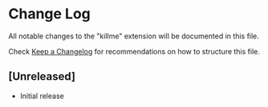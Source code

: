 # Change Log

All notable changes to the "killme" extension will be documented in this file.

Check [Keep a Changelog](http://keepachangelog.com/) for recommendations on how to structure this file.

## [Unreleased]

- Initial release

